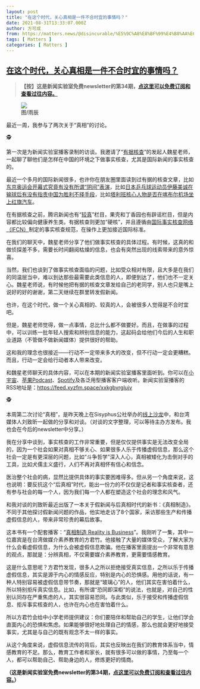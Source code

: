 ```yaml
---
layout: post
title: "在这个时代，关心真相是一件不合时宜的事情吗？"
date: 2021-08-31T13:33:07.000Z
author: 方可成
from: https://matters.news/@disincurable/%E5%9C%A8%E8%BF%99%E4%B8%AA%E6%97%B6%E4%BB%A3-%E5%85%B3%E5%BF%83%E7%9C%9F%E7%9B%B8%E6%98%AF%E4%B8%80%E4%BB%B6%E4%B8%8D%E5%90%88%E6%97%B6%E5%AE%9C%E7%9A%84%E4%BA%8B%E6%83%85%E5%90%97-bafyreihs4xnohlw76uko5thmicjqvauvtn2brte6ncij4atm7r6yxszz7i
tags: [ Matters ]
categories: [ Matters ]
---
```

<!--1630416787000-->
[在这个时代，关心真相是一件不合时宜的事情吗？](https://matters.news/@disincurable/%E5%9C%A8%E8%BF%99%E4%B8%AA%E6%97%B6%E4%BB%A3-%E5%85%B3%E5%BF%83%E7%9C%9F%E7%9B%B8%E6%98%AF%E4%B8%80%E4%BB%B6%E4%B8%8D%E5%90%88%E6%97%B6%E5%AE%9C%E7%9A%84%E4%BA%8B%E6%83%85%E5%90%97-bafyreihs4xnohlw76uko5thmicjqvauvtn2brte6ncij4atm7r6yxszz7i)
------

<div>
<blockquote><strong>【按】这是新闻实验室免费newsletter的第34期，</strong><a href="https://www.getrevue.co/profile/newslab" target="_blank"><strong>点这里可以免费订阅和查看过往内容。</strong></a></blockquote><figure class="image"><img src="https://assets.matters.news/embed/20a9c053-d168-4d4b-b53b-12d31dfce167.jpeg" data-asset-id="20a9c053-d168-4d4b-b53b-12d31dfce167" referrerpolicy="no-referrer"><figcaption><span>图/雨辰</span><lt-mirror contenteditable="false" class="lt--mac-os" style="display: none;"><lt-highlighter contenteditable="false" class="lt--mac-os" style="display: none;"><lt-div spellcheck="false" class="lt-highlighter__wrapper" style="width: 622px !important; height: 28px !important; transform: none !important; transform-origin: 311px 14px !important; zoom: 1 !important;"><lt-div class="lt-highlighter__scrollElement" style="top: 0px !important; left: 0px !important; width: 622px !important; height: 28px !important;"></lt-div></lt-div></lt-highlighter><lt-div spellcheck="false" class="lt-mirror__wrapper notranslate" data-lt-scroll-top="0" data-lt-scroll-left="0" data-lt-scroll-top-scaled="0" data-lt-scroll-left-scaled="0" data-lt-scroll-top-scaled-and-zoomed="0" data-lt-scroll-left-scaled-and-zoomed="0" style="border: 0px none rgb(179, 179, 179) !important; border-radius: 0px !important; direction: ltr !important; font: 400 13px / 1.15 -apple-system, blinkmacsystemfont, "Helvetica Neue", "Segoe UI", roboto, arial, "PingFang TC", "Microsoft YaHei", "Source Han Sans TC", "Noto Sans CJK TC", "WenQuanYi Micro Hei", sans-serif !important; font-feature-settings: normal !important; font-kerning: auto !important; hyphens: manual !important; letter-spacing: normal !important; margin: 0px !important; padding: 0px !important; text-align: center !important; text-decoration: none solid rgb(179, 179, 179) !important; text-indent: 0px !important; text-rendering: auto !important; text-transform: none !important; transform: none !important; transform-origin: 311px 14px !important; unicode-bidi: normal !important; white-space: pre-wrap !important; word-spacing: 0px !important; overflow-wrap: break-word !important; writing-mode: horizontal-tb !important; zoom: 1 !important; -webkit-locale: "zh-Hant" !important; -webkit-rtl-ordering: logical !important; width: 622px !important; height: 28px !important;"><lt-div class="lt-mirror__canvas" style="margin-top: 0px !important; margin-left: 0px !important; width: 622px !important; height: 28px !important;">图/雨辰</lt-div></lt-div></lt-mirror></figcaption></figure><p>最近一周，我参与了两次关于“真相”的讨论。</p><p>🕵️</p><p>第一次是为新闻实验室播客录制的访谈。我邀请了“<a href="https://chinafactcheck.com/" target="_blank">有据核查</a>”的发起人魏星老师，一起聊了聊他们是怎样在中国的环境之下做事实核查，尤其是国际新闻的事实核查的。</p><p>最近一个多月的国际新闻很多，也许你在朋友圈里面读到过有据的核查文章，比如<a href="https://mp.weixin.qq.com/s/CbxmxCzO20EXpnv8HnF-lQ" target="_blank">东京奥运会开幕式究竟有没有所谓“阴间”表演</a>，比如<a href="https://mp.weixin.qq.com/s/HPraBzoC60XUsNZbQgJMSQ" target="_blank">日本乒乓球运动员伊藤美诚在输球后有没有指责中国为胜利不择手段</a>，比如<a href="https://mp.weixin.qq.com/s/89oH6LhBa21mu0cgWQ-jxQ" target="_blank">塔利班核心人物是否在喀布尔机场坐上红旗汽车</a>。</p><p>在有据核查之前，腾讯新闻也有“<a href="https://news.qq.com/Original/jzhjym.htm" target="_blank">较真</a>”栏目，果壳和丁香园也有辟谣栏目，但是内容都比较偏向健康养生类。有据核查则更加“硬核”，并且遵循由<a href="https://www.poynter.org/ifcn/" target="_blank">国际事实核查网络（IFCN）</a>制定的事实核查规范，在操作上更加接近国际标准。</p><p>在我们的聊天中，魏星老师分享了他们做事实核查的具体过程。有时候，这真的和做侦探差不多，需要长时间翻阅枯燥的信息，也会有突然出现的线索带来的意外惊喜。</p><p>当然，我们也谈到了做事实核查面临的问题，比如受众相对有限，且大多是在我们的同温层当中，难以到达那些最需要此类信息的人，即便到达了，他们也不一定关心。魏星老师说，有时候他把有据的核查文章发给自己的老同学，别人也只是嘴上说好的好的谢谢，第二天继续在群里转发假新闻。</p><p>也许，在这个时代，做一个关心真相的、较真的人，会被很多人觉得是不合时宜吧。</p><p>但是，魏星老师觉得，做一点事情，总比什么都不做要好。而且，在做事的过程中，可以训练一批年轻人搜索和辨别信息的能力，这起码会给他们今后的人生和职业道路（不管做不做新闻媒体）提供很好的帮助。</p><p>这和我的理念也很接近——行动不一定带来多大的改变，但不行动一定会更糟糕。而且，行动一定会给行动者本人带来改变。</p><p>和魏星老师聊天的具体内容，可以在本期的新闻实验室播客里面听到。你可以在<a href="https://www.xiaoyuzhoufm.com/episode/612b6053ec0144b44c81d68f" target="_blank">小宇宙</a>、<a href="https://podcasts.apple.com/podcast/%E6%96%B0%E9%97%BB%E5%AE%9E%E9%AA%8C%E5%AE%A4/id1579475103" target="_blank">苹果Podcast</a>、<a href="https://open.spotify.com/show/73Lr1XBF4VLi3bkQ6xcDjp?si=YvXpXCCoT0-pu3FB8aExIw&dl_branch=1" target="_blank">Spotify</a>及各泛用型播客客户端收听。新闻实验室播客的RSS地址是：<a href="https://feed.xyzfm.space/xxkgbvrglujv" target="_blank">https://feed.xyzfm.space/xxkgbvrglujv</a></p><p>🕵️</p><p>本周第二次讨论“真相”，是昨天晚上在Sisyphus公社举办的<a href="https://mp.weixin.qq.com/s/FqAOx93CjvGsXN1h0NasHA" target="_blank">线上沙龙</a>中，和台湾媒体人刘致昕一起做的分享和对谈。（对谈的文字整理，可以等待主办方发布。我也会在今后的newsletter中分享。）</p><p>我在分享中谈到，事实核查的工作非常重要，但是仅仅提供事实是无法改变全局的，因为一个社会如果对真相不够关心、如果很多人乐于传播虚假信息，那么这个社会一定是有更深层的问题，比如“斗争哲学”深入人心，真相被矮化为击倒对手的工具，比如犬儒主义盛行，人们不再对真相怀有信心和信念。</p><p>医治整个社会的病，显然比提供具体的事实要困难得多。但从另一个角度来说，这也说明：要反抗这个“后真相”时代，能出一份力的不仅仅是记者和事实核查者，还有参与社会的每一个人，因为我们每一个人都在塑造这个社会的理念和风气。</p><p>‎和我对谈的刘致昕最近出版了一本关于假新闻与后真相时代的新书：《真相制造》。不同于其他探讨假新闻问题的作品，他实地走访了8个国家，采访那些生产和传播虚假信息的人，带来非常珍贵的幕后故事。</p><p>这本书有一个配套播客：“<a href="https://podcasts.apple.com/podcast/%E7%9C%9F%E7%9B%B8%E8%A3%BD%E9%80%A0-reality-is-business/id1574424804" target="_blank">真相制造 Reality is Business</a>”。我刚听了一集，其中一位嘉宾是在台湾做媒介素养教育的方君竹。他接触了大量的媒体受众，了解大家为什么会看虚假信息，为什么会被虚假信息欺骗。他在播客里面提出一个非常有意思的观点，那就是：分辨真相，不仅需要媒介素养教育，更需要情感教育。</p><p>这是什么意思呢？方君竹发现，很多人之所以拒绝接受真实信息，之所以乐于传播虚假信息，其实是源于内心的情感反应，特别是内心的恐惧感。用他的话说，有一种人特别容易被虚假信息带节奏，那就是“玻璃心”的人，他们其实在害怕着什么，所以特别拒斥真实信息。比如，有所谓“恐同即深柜”的说法，也就是，对自己的性别认同存在严重焦虑的人，其实很容易恐同。与此类似，乐于接受和传播虚假信息、拒斥事实核查的人，也许在内心也在害怕着什么。</p><p>所以方君竹会给中小学老师提供建议：你们要陪伴和帮助自己的学生，让他们学会直面内心的恐惧和焦虑。如果能够很好地处理自己的情感，那么也就会更好地接受事实，尤其是与自己的既有观念不太一样的事实。</p><p>从这个角度来说，虚假信息流传的背后，其实也反映出在我们的教育体系当中，情感教育的不足。那么，教育工作者和家长，就有很多可以做的事情，乃至每一个人，都可以帮助自己、帮助身边的人，修炼更好的情商。</p><p><strong>（这是新闻实验室免费newsletter的第34期，</strong><a href="https://www.getrevue.co/profile/newslab" target="_blank"><strong>点这里可以免费订阅和查看过往内容。</strong></a><strong>）</strong></p>
</div>
